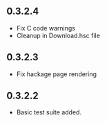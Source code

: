 ## 0.3.2.4

* Fix C code warnings
* Cleanup in Download.hsc file

## 0.3.2.3

* Fix hackage page rendering

## 0.3.2.2

* Basic test suite added.
